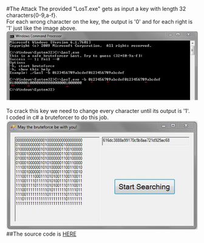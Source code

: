 #The Attack
The provided "LosT.exe" gets as input a key with length 32 characters{0-9,a-f}.</br>For each wrong character on the key, the output is '0' and for each right is '1' just like the image above.</br><img src="pictures/givenEXE.JPG"  /></br></br>To crack this key we need to change every character until its output is '1'.</br>I coded in c# a bruteforcer to do this job.</br><img src="pictures/Bruteforcer.JPG" /></br>##The source code is [HERE](https://github.com/FournarakisKostas/CTF/tree/master/Juniors-CTF/BruteForcer)
